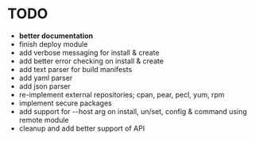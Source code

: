 # TODO

- **better documentation**
- finish deploy module
- add verbose messaging for install & create
- add better error checking on install & create
- add text parser for build manifests
- add yaml parser
- add json parser 
- re-implement external repositories; cpan, pear, pecl, yum, rpm
- implement secure packages
- add support for --host arg on install, un/set, config & command using remote module
- cleanup and add better support of API

